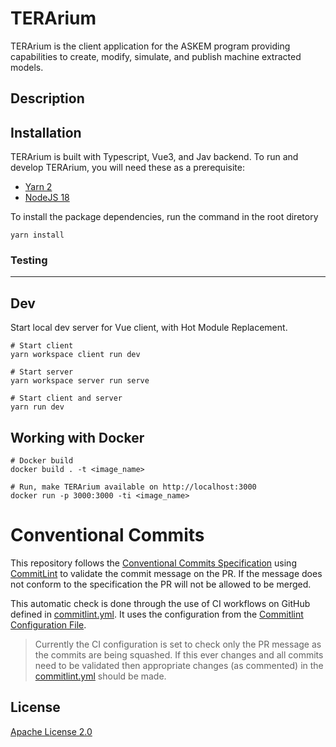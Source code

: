 # TERArium
TERArium is the client application for the ASKEM program providing capabilities to create, modify, simulate, and publish machine extracted models.

## Description

## Installation
TERArium is built with Typescript, Vue3, and Jav backend. To run and develop TERArium, you will need these as a prerequisite:
- [Yarn 2](https://yarnpkg.com/getting-started/install)
- [NodeJS 18](https://nodejs.org/en/download/current/)

To install the package dependencies, run the command in the root diretory

```
yarn install
```
### Testing
---

## Dev
Start local dev server for Vue client, with Hot Module Replacement.
```
# Start client
yarn workspace client run dev

# Start server
yarn workspace server run serve

# Start client and server
yarn run dev
```


## Working with Docker
```
# Docker build
docker build . -t <image_name>

# Run, make TERArium available on http://localhost:3000
docker run -p 3000:3000 -ti <image_name>
```

# Conventional Commits

This repository follows the [Conventional Commits Specification](https://conventionalcommits.org/) using [CommitLint](https://github.com/conventional-changelog/commitlint) to validate the commit message on the PR. If the message does not conform to the specification the PR will not be allowed to be merged.

This automatic check is done through the use of CI workflows on GitHub defined in [commitlint.yml](.github/workflows/commitlint.yml). It uses the configuration from the [Commitlint Configuration File](.commitlintrc.yml). 

> Currently the CI configuration is set to check only the PR message as the commits are being squashed. If this ever changes and all commits need to be validated then appropriate changes (as commented) in the [commitlint.yml](..github/workflows/commitlint.yml) should be made.

## License
[Apache License 2.0](LICENSE)
